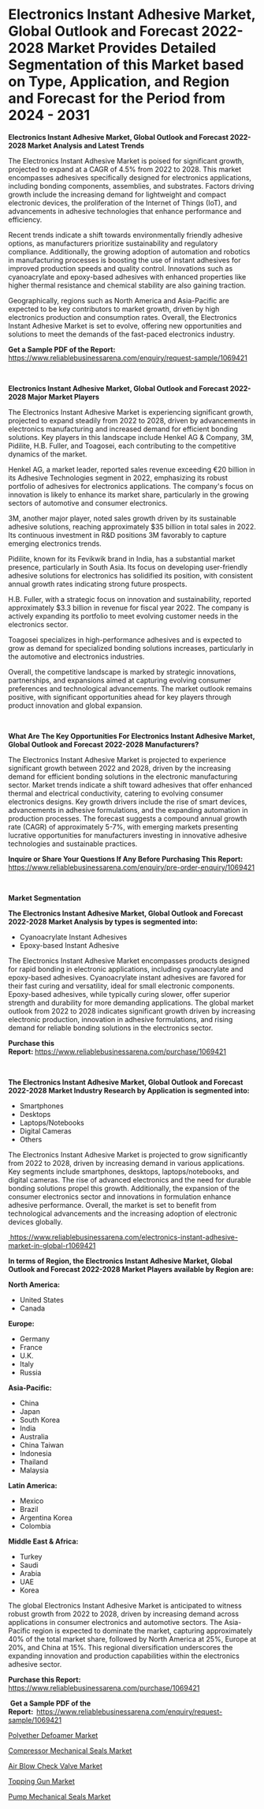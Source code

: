 <p><h1>Electronics Instant Adhesive Market, Global Outlook and Forecast 2022-2028 Market Provides Detailed Segmentation of this Market based on Type, Application, and Region and Forecast for the Period from 2024 - 2031</h1></p><p><strong>Electronics Instant Adhesive Market, Global Outlook and Forecast 2022-2028 Market Analysis and Latest Trends</strong></p>
<p><p>The Electronics Instant Adhesive Market is poised for significant growth, projected to expand at a CAGR of 4.5% from 2022 to 2028. This market encompasses adhesives specifically designed for electronics applications, including bonding components, assemblies, and substrates. Factors driving growth include the increasing demand for lightweight and compact electronic devices, the proliferation of the Internet of Things (IoT), and advancements in adhesive technologies that enhance performance and efficiency.</p><p>Recent trends indicate a shift towards environmentally friendly adhesive options, as manufacturers prioritize sustainability and regulatory compliance. Additionally, the growing adoption of automation and robotics in manufacturing processes is boosting the use of instant adhesives for improved production speeds and quality control. Innovations such as cyanoacrylate and epoxy-based adhesives with enhanced properties like higher thermal resistance and chemical stability are also gaining traction.</p><p>Geographically, regions such as North America and Asia-Pacific are expected to be key contributors to market growth, driven by high electronics production and consumption rates. Overall, the Electronics Instant Adhesive Market is set to evolve, offering new opportunities and solutions to meet the demands of the fast-paced electronics industry.</p></p>
<p><strong>Get a Sample PDF of the Report:&nbsp;</strong> <a href="https://www.reliablebusinessarena.com/enquiry/request-sample/1069421">https://www.reliablebusinessarena.com/enquiry/request-sample/1069421</a></p>
<p>&nbsp;</p>
<p><strong>Electronics Instant Adhesive Market, Global Outlook and Forecast 2022-2028 Major Market Players</strong></p>
<p><p>The Electronics Instant Adhesive Market is experiencing significant growth, projected to expand steadily from 2022 to 2028, driven by advancements in electronics manufacturing and increased demand for efficient bonding solutions. Key players in this landscape include Henkel AG & Company, 3M, Pidilite, H.B. Fuller, and Toagosei, each contributing to the competitive dynamics of the market.</p><p>Henkel AG, a market leader, reported sales revenue exceeding €20 billion in its Adhesive Technologies segment in 2022, emphasizing its robust portfolio of adhesives for electronics applications. The company's focus on innovation is likely to enhance its market share, particularly in the growing sectors of automotive and consumer electronics.</p><p>3M, another major player, noted sales growth driven by its sustainable adhesive solutions, reaching approximately $35 billion in total sales in 2022. Its continuous investment in R&D positions 3M favorably to capture emerging electronics trends.</p><p>Pidilite, known for its Fevikwik brand in India, has a substantial market presence, particularly in South Asia. Its focus on developing user-friendly adhesive solutions for electronics has solidified its position, with consistent annual growth rates indicating strong future prospects.</p><p>H.B. Fuller, with a strategic focus on innovation and sustainability, reported approximately $3.3 billion in revenue for fiscal year 2022. The company is actively expanding its portfolio to meet evolving customer needs in the electronics sector.</p><p>Toagosei specializes in high-performance adhesives and is expected to grow as demand for specialized bonding solutions increases, particularly in the automotive and electronics industries. </p><p>Overall, the competitive landscape is marked by strategic innovations, partnerships, and expansions aimed at capturing evolving consumer preferences and technological advancements. The market outlook remains positive, with significant opportunities ahead for key players through product innovation and global expansion.</p></p>
<p>&nbsp;</p>
<p><strong>What Are The Key Opportunities For Electronics Instant Adhesive Market, Global Outlook and Forecast 2022-2028 Manufacturers?</strong></p>
<p><p>The Electronics Instant Adhesive Market is projected to experience significant growth between 2022 and 2028, driven by the increasing demand for efficient bonding solutions in the electronic manufacturing sector. Market trends indicate a shift toward adhesives that offer enhanced thermal and electrical conductivity, catering to evolving consumer electronics designs. Key growth drivers include the rise of smart devices, advancements in adhesive formulations, and the expanding automation in production processes. The forecast suggests a compound annual growth rate (CAGR) of approximately 5-7%, with emerging markets presenting lucrative opportunities for manufacturers investing in innovative adhesive technologies and sustainable practices.</p></p>
<p><strong>Inquire or Share Your Questions If Any Before Purchasing This Report:</strong> <a href="https://www.reliablebusinessarena.com/enquiry/pre-order-enquiry/1069421">https://www.reliablebusinessarena.com/enquiry/pre-order-enquiry/1069421</a></p>
<p>&nbsp;</p>
<p><strong>Market Segmentation</strong></p>
<p><strong>The Electronics Instant Adhesive Market, Global Outlook and Forecast 2022-2028 Market Analysis by types is segmented into:</strong></p>
<p><ul><li>Cyanoacrylate Instant Adhesives</li><li>Epoxy-based Instant Adhesive</li></ul></p>
<p><p>The Electronics Instant Adhesive Market encompasses products designed for rapid bonding in electronic applications, including cyanoacrylate and epoxy-based adhesives. Cyanoacrylate instant adhesives are favored for their fast curing and versatility, ideal for small electronic components. Epoxy-based adhesives, while typically curing slower, offer superior strength and durability for more demanding applications. The global market outlook from 2022 to 2028 indicates significant growth driven by increasing electronic production, innovation in adhesive formulations, and rising demand for reliable bonding solutions in the electronics sector.</p></p>
<p><strong>Purchase this Report:&nbsp;</strong><a href="https://www.reliablebusinessarena.com/purchase/1069421">https://www.reliablebusinessarena.com/purchase/1069421</a></p>
<p>&nbsp;</p>
<p><strong>The Electronics Instant Adhesive Market, Global Outlook and Forecast 2022-2028 Market Industry Research by Application is segmented into:</strong></p>
<p><ul><li>Smartphones</li><li>Desktops</li><li>Laptops/Notebooks</li><li>Digital Cameras</li><li>Others</li></ul></p>
<p><p>The Electronics Instant Adhesive Market is projected to grow significantly from 2022 to 2028, driven by increasing demand in various applications. Key segments include smartphones, desktops, laptops/notebooks, and digital cameras. The rise of advanced electronics and the need for durable bonding solutions propel this growth. Additionally, the expansion of the consumer electronics sector and innovations in formulation enhance adhesive performance. Overall, the market is set to benefit from technological advancements and the increasing adoption of electronic devices globally.</p></p>
<p><a href="https://www.reliablebusinessarena.com/electronics-instant-adhesive-market-in-global-r1069421">&nbsp;https://www.reliablebusinessarena.com/electronics-instant-adhesive-market-in-global-r1069421</a></p>
<p><strong>In terms of Region, the Electronics Instant Adhesive Market, Global Outlook and Forecast 2022-2028 Market Players available by Region are:</strong></p>
<p>
    <p> <strong> North America: </strong>
        <ul>
            <li>United States</li>
            <li>Canada</li>
        </ul>
        </p> 
    <p> <strong> Europe: </strong>
        <ul>
            <li>Germany</li>
            <li>France</li>
            <li>U.K.</li>
            <li>Italy</li>
            <li>Russia</li>
        </ul>
        </p> 
    <p> <strong> Asia-Pacific: </strong>
        <ul>
            <li>China</li>
            <li>Japan</li>
            <li>South Korea</li>
            <li>India</li>
            <li>Australia</li>
            <li>China Taiwan</li>
            <li>Indonesia</li>
            <li>Thailand</li>
            <li>Malaysia</li>
        </ul>
        </p> 
    <p> <strong> Latin America: </strong>
        <ul>
            <li>Mexico</li>
            <li>Brazil</li>
            <li>Argentina Korea</li>
            <li>Colombia</li>
        </ul>
        </p> 
    <p> <strong> Middle East & Africa: </strong>
        <ul>
            <li>Turkey</li>
            <li>Saudi</li>
            <li>Arabia</li>
            <li>UAE</li>
            <li>Korea</li>
        </ul>
    </p>
    </p>
<p><p>The global Electronics Instant Adhesive Market is anticipated to witness robust growth from 2022 to 2028, driven by increasing demand across applications in consumer electronics and automotive sectors. The Asia-Pacific region is expected to dominate the market, capturing approximately 40% of the total market share, followed by North America at 25%, Europe at 20%, and China at 15%. This regional diversification underscores the expanding innovation and production capabilities within the electronics adhesive sector.</p></p>
<p><strong>Purchase this Report: </strong><a href="https://www.reliablebusinessarena.com/purchase/1069421">https://www.reliablebusinessarena.com/purchase/1069421</a></p>
<p>&nbsp;<strong>Get a Sample PDF of the Report:&nbsp;&nbsp;</strong><a href="https://www.reliablebusinessarena.com/enquiry/request-sample/1069421">https://www.reliablebusinessarena.com/enquiry/request-sample/1069421</a></p>
<p><strong></strong></p>
<p><p><a href="https://issuu.com/reportprime-2/docs/polyether-defoamer-market-size-2030_4943a6ef783e76">Polyether Defoamer Market</a></p><p><a href="https://www.linkedin.com/pulse/global-perspectives-compressor-mechanical-seals-market-trends-ifq3f?trackingId=HFLBwOtCRCKFORtO4IzLuQ%3D%3D">Compressor Mechanical Seals Market</a></p><p><a href="https://medium.com/@candicecromwelld63/the-market-study-covers-the-air-blow-check-valve-market-across-various-segments-d93207b91e7b?postPublishedType=initial">Air Blow Check Valve Market</a></p><p><a href="https://medium.com/@candicecromwelld63/the-global-market-overview-of-the-topping-gun-market-provides-a-unique-perspective-on-the-key-95d741bd8bcd">Topping Gun Market</a></p><p><a href="https://www.linkedin.com/pulse/global-pump-mechanical-seals-market-size-expected-experience-j2i3f?trackingId=I1Etdhs1TUC%2FHrNwiOgvkw%3D%3D">Pump Mechanical Seals Market</a></p></p>